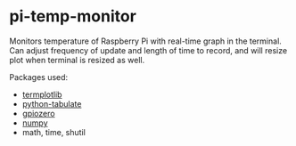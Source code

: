 # pi-temp-monitor

Monitors temperature of Raspberry Pi with real-time graph in the terminal. Can adjust frequency of update and length of time to record, and will resize plot when terminal is resized as well.

Packages used:
- [termplotlib](https://github.com/nschloe/termplotlib/)
- [python-tabulate](https://github.com/astanin/python-tabulate)
- [gpiozero](https://github.com/gpiozero/gpiozero)
- [numpy](https://numpy.org/)
- math, time, shutil

